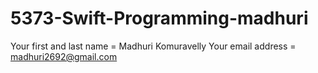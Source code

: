 # 5373-Swift-Programming-madhuri

Your first and last name = Madhuri Komuravelly
Your email address = madhuri2692@gmail.com
